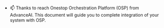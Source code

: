 - 📫 Thanks to reach Onestop Orchestration Platform (OSP) from AdvanceAI. This document will guide you to complete integration of your system with OSP. 

<!---
Onestop-advanceAI/Onestop-advanceAI is a ✨ special ✨ repository because its `README.md` (this file) appears on your GitHub profile.
You can click the Preview link to take a look at your changes.
--->
